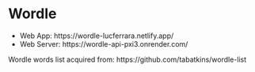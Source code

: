 # Wordle

<ul>
    <li>Web App: <a>https://wordle-lucferrara.netlify.app/</a></li>
    <li>Web Server: <a>https://wordle-api-pxi3.onrender.com/</a></li>
</ul>

<p>Wordle words list acquired from: https://github.com/tabatkins/wordle-list</p>
